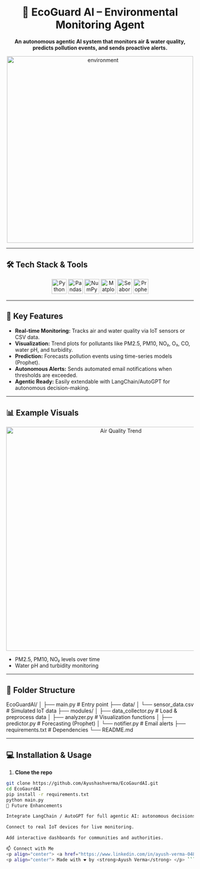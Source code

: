 <h1 align="center">
  🌿 EcoGuard AI – Environmental Monitoring Agent
</h1>

<p align="center">
  <strong>An autonomous agentic AI system that monitors air & water quality, predicts pollution events, and sends proactive alerts.</strong>
</p>

<p align="center">
  <img src="https://media.giphy.com/media/26gsgBfwS96brx8h6/giphy.gif" alt="environment" width="500"/>
</p>

---

## 🛠️ Tech Stack & Tools

<p align="center">
  <img alt="Python" src="https://cdn.jsdelivr.net/gh/devicons/devicon/icons/python/python-original.svg" height="40" />
  <img alt="Pandas" src="https://img.icons8.com/color/48/000000/pandas.png" height="40" />
  <img alt="NumPy" src="https://cdn.jsdelivr.net/gh/devicons/devicon/icons/numpy/numpy-original.svg" height="40" />
  <img alt="Matplotlib" src="https://matplotlib.org/_static/images/logo2.svg" height="40" />
  <img alt="Seaborn" src="https://seaborn.pydata.org/_static/logo-wide-lightbg.svg" height="40" />
  <img alt="Prophet" src="https://images.ctfassets.net/0h0hfn5zjvhh/6R7J1bHFPkSIB0W7jEhyqi/9ed87fdb1824aafec9b9870a9c1e159d/prophet-logo.svg" height="40" />
</p>

---

## 🚀 Key Features

- **Real-time Monitoring:** Tracks air and water quality via IoT sensors or CSV data.  
- **Visualization:** Trend plots for pollutants like PM2.5, PM10, NO₂, O₃, CO, water pH, and turbidity.  
- **Prediction:** Forecasts pollution events using time-series models (Prophet).  
- **Autonomous Alerts:** Sends automated email notifications when thresholds are exceeded.  
- **Agentic Ready:** Easily extendable with LangChain/AutoGPT for autonomous decision-making.

---

## 📊 Example Visuals

<p align="center">
  <img src="https://i.imgur.com/7xG3lPc.png" alt="Air Quality Trend" width="600"/>
</p>

- PM2.5, PM10, NO₂ levels over time  
- Water pH and turbidity monitoring  

---

## 📁 Folder Structure

EcoGuardAI/
│
├── main.py # Entry point
├── data/
│ └── sensor_data.csv # Simulated IoT data
├── modules/
│ ├── data_collector.py # Load & preprocess data
│ ├── analyzer.py # Visualization functions
│ ├── predictor.py # Forecasting (Prophet)
│ └── notifier.py # Email alerts
├── requirements.txt # Dependencies
└── README.md



---

## 💻 Installation & Usage

1. **Clone the repo**
```bash
git clone https://github.com/Ayushashverma/EcoGaurdAI.git
cd EcoGaurdAI
pip install -r requirements.txt
python main.py
🌟 Future Enhancements

Integrate LangChain / AutoGPT for full agentic AI: autonomous decisions, reports, multi-channel alerts.

Connect to real IoT devices for live monitoring.

Add interactive dashboards for communities and authorities.

📫 Connect with Me
<p align="center"> <a href="https://www.linkedin.com/in/ayush-verma-0481302a0/" target="_blank"> <img src="https://img.shields.io/badge/LinkedIn-0077B5?style=for-the-badge&logo=linkedin&logoColor=white" alt="LinkedIn" /> </a> &nbsp; <a href="mailto:ayushvermaash@gmail.com" target="_blank"> <img src="https://img.shields.io/badge/Gmail-D14836?style=for-the-badge&logo=gmail&logoColor=white" alt="Email" /> </a> &nbsp; <a href="https://ayushashverma.github.io/portfolio/" target="_blank"> <img src="https://img.shields.io/badge/Portfolio-000000?style=for-the-badge&logo=github&logoColor=white" alt="Portfolio" /> </a> </p>
<p align="center"> Made with ❤️ by <strong>Ayush Verma</strong> </p> ```

